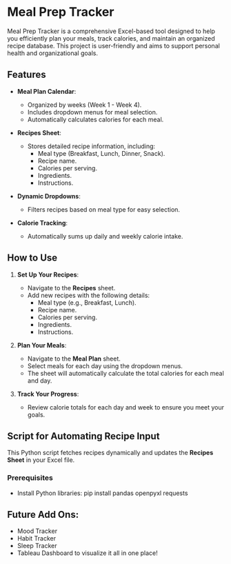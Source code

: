 # Meal Prep Tracker

Meal Prep Tracker is a comprehensive Excel-based tool designed to help you efficiently plan your meals, track calories, and maintain an organized recipe database. This project is user-friendly and aims to support personal health and organizational goals.

## Features

- **Meal Plan Calendar**: 
  - Organized by weeks (Week 1 - Week 4).
  - Includes dropdown menus for meal selection.
  - Automatically calculates calories for each meal.

- **Recipes Sheet**:
  - Stores detailed recipe information, including:
    - Meal type (Breakfast, Lunch, Dinner, Snack).
    - Recipe name.
    - Calories per serving.
    - Ingredients.
    - Instructions.

- **Dynamic Dropdowns**:
  - Filters recipes based on meal type for easy selection.

- **Calorie Tracking**:
  - Automatically sums up daily and weekly calorie intake.

## How to Use

1. **Set Up Your Recipes**:
   - Navigate to the **Recipes** sheet.
   - Add new recipes with the following details:
     - Meal type (e.g., Breakfast, Lunch).
     - Recipe name.
     - Calories per serving.
     - Ingredients.
     - Instructions.

2. **Plan Your Meals**:
   - Navigate to the **Meal Plan** sheet.
   - Select meals for each day using the dropdown menus.
   - The sheet will automatically calculate the total calories for each meal and day.

3. **Track Your Progress**:
   - Review calorie totals for each day and week to ensure you meet your goals.

## Script for Automating Recipe Input

This Python script fetches recipes dynamically and updates the **Recipes Sheet** in your Excel file.

### Prerequisites
- Install Python libraries:
  pip install pandas openpyxl requests

## Future Add Ons:
- Mood Tracker
- Habit Tracker
- Sleep Tracker
- Tableau Dashboard to visualize it all in one place!